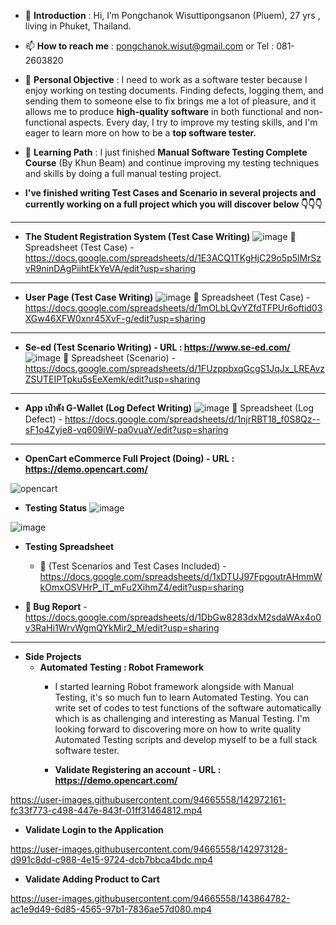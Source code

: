 - 👋 **Introduction** : Hi, I’m Pongchanok Wisuttipongsanon (Pluem), 27 yrs , living in Phuket, Thailand.
- 📫 **How to reach me** : pongchanok.wisut@gmail.com   or   Tel : 081-2603820
- 👀 **Personal Objective** : I need to work as a software tester because I enjoy working on testing documents. Finding defects, logging them, and sending them to someone else to fix brings me a lot of pleasure, and it allows me to produce **high-quality software** in both functional and non-functional aspects. Every day, I try to improve my testing skills, and I'm eager to learn more on how to be a **top software tester.**
- 🌱 **Learning Path** : I just finished **Manual Software Testing Complete Course** (By Khun Beam) and continue improving my testing techniques and skills by doing a full manual testing project.



- **I've finished writing Test Cases and Scenario in several projects and currently working on a full project which you will discover below :point_down::point_down::point_down:**

------------------------------------------------------------------------------------------------------------------

- **The Student Registration System (Test Case Writing)**
![image](https://user-images.githubusercontent.com/94665558/143770713-b288473b-ff32-4bae-8862-3a3657408e50.png)
📘 Spreadsheet (Test Case) - https://docs.google.com/spreadsheets/d/1E3ACQ1TKgHjC29o5p5lMrSzvR9ninDAgPiihtEkYeVA/edit?usp=sharing

------------------------------------------------------------------------------------------------------------------

- **User Page (Test Case Writing)**
![image](https://user-images.githubusercontent.com/94665558/143770976-cf5d373f-1155-429c-9d18-743568c3168c.png)
📘 Spreadsheet (Test Case) - https://docs.google.com/spreadsheets/d/1mOLbLQvYZfdTFPUr6oftid03XGw46XFW0xnr45XvF-g/edit?usp=sharing

------------------------------------------------------------------------------------------------------------------


- **Se-ed (Test Scenario Writing) - URL : https://www.se-ed.com/**
![image](https://user-images.githubusercontent.com/94665558/143771299-7eabb7b9-051d-4e91-84d0-bed17ac8288a.png)
📘 Spreadsheet (Scenario) - https://docs.google.com/spreadsheets/d/1FUzppbxqGcgS1JqJx_LREAvzZSUTEIPTpku5sEeXemk/edit?usp=sharing

------------------------------------------------------------------------------------------------------------------


- **App เป๋าตัง G-Wallet (Log Defect Writing)** 
![image](https://user-images.githubusercontent.com/94665558/143812725-bb0b7d44-5054-4246-a1bf-f343edf7f81e.png)
📘 Spreadsheet (Log Defect) - https://docs.google.com/spreadsheets/d/1njrRBT18_f0S8Qz--sF1o4Zyje8-vq609iW-pa0vuaY/edit?usp=sharing

------------------------------------------------------------------------------------------------------------------

- **OpenCart eCommerce Full Project (Doing) - URL : https://demo.opencart.com/**


![opencart](https://user-images.githubusercontent.com/94665558/142794110-7b30300a-84c5-48e4-937a-e312e504ebad.JPG)


 - **Testing Status** 
![image](https://user-images.githubusercontent.com/94665558/143816438-5e719951-deea-4688-be4e-232d8da40e9e.png)

![image](https://user-images.githubusercontent.com/94665558/143821807-14b93500-0bd5-413a-815a-db5f6f370c78.png)


 - **Testing Spreadsheet** 
      - 📘 (Test Scenarios and Test Cases Included)
          -https://docs.google.com/spreadsheets/d/1xDTUJ97FpgoutrAHmmWkOmxOSVHrP_lT_mFu2XihmZ4/edit?usp=sharing


 - **📘 Bug Report**
        -https://docs.google.com/spreadsheets/d/1DbGw8283dxM2sdaWAx4o0v3RaHi1WrvWgmQYkMir2_M/edit?usp=sharing
         
------------------------------------------------------------------------------------------------------------------
        
  - **Side Projects**
      - **Automated Testing : Robot Framework**
         - I started learning Robot framework alongside with Manual Testing, it's so much fun to learn Automated Testing. You can write set of codes to test functions of the software automatically which is as challenging and interesting as Manual Testing. I'm looking forward to discovering more on how to write quality Automated Testing scripts and develop myself to be a full stack software tester.
      
       
          - **Validate Registering an account - URL : https://demo.opencart.com/**

          
      
        
https://user-images.githubusercontent.com/94665558/142972161-fc33f773-c498-447e-843f-01ff31464812.mp4

   - **Validate Login to the Application**



https://user-images.githubusercontent.com/94665558/142973128-d991c8dd-c988-4e15-9724-dcb7bbca4bdc.mp4

   - **Validate Adding Product to Cart**

https://user-images.githubusercontent.com/94665558/143864782-ac1e9d49-6d85-4565-97b1-7836ae57d080.mp4


<!---
PongchanokWisut/PongchanokWisut is a ✨ special ✨ repository because its `README.md` (this file) appears on your GitHub profile.
You can click the Preview link to take a look at your changes.
--->
